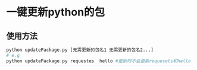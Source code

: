# 一键更新python的包
## 使用方法

``` bash
python updatePackage.py [无需更新的包名1 无需更新的包名2...]
# e.g
python updatePackage.py requestes  hello #更新时不会更新requesets和hello
```
